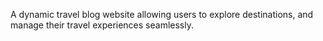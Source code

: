 A dynamic travel blog website allowing users to explore destinations, and manage their travel experiences seamlessly.
